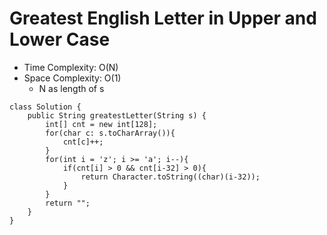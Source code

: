 # Greatest English Letter in Upper and Lower Case

- Time Complexity: O(N)
- Space Complexity: O(1)
  - N as length of s

```
class Solution {
    public String greatestLetter(String s) {
        int[] cnt = new int[128];
        for(char c: s.toCharArray()){
            cnt[c]++;
        }
        for(int i = 'z'; i >= 'a'; i--){
            if(cnt[i] > 0 && cnt[i-32] > 0){
                return Character.toString((char)(i-32));
            }
        }
        return "";
    }
}
```
